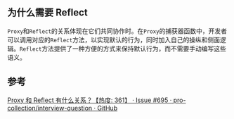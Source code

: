 ## 为什么需要 Reflect

`Proxy`和`Reflect`的关系体现在它们共同协作时。在`Proxy`的捕获器函数中，开发者可以调用对应的`Reflect`方法，以实现默认的行为，同时加入自己的操纵和侧面逻辑。`Reflect`方法提供了一种方便的方式来保持默认行为，而不需要手动编写这些语义。
## 参考

[Proxy 和 Reflect 有什么关系？【热度: 361】 · Issue #695 · pro-collection/interview-question · GitHub](https://github.com/pro-collection/interview-question/issues/695)